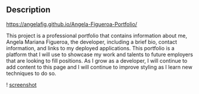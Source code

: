 # <Angela-Mariana-Figueroa-Portfolio>

## Description

https://angelafig.github.io/Angela-Figueroa-Portfolio/

This project is a professional portfolio that contains information about me, Angela Mariana Figueroa, the developer, including a brief bio, contact information, and links to my deployed applications.  This portfolio is a platform that I will use to showcase my work and talents to future employers that are looking to fill positions.  As I grow as a developer, I will continue to add content to this page and I will continue to improve styling as I learn new techniques to do so.  

<!-- Note: I have struggled with adding flexbox correctly.  I have also struggled with making the site responsive.  My media queries need to be adjusted-->



! [screenshot](img/Angela%20Figueroa_Portfolio.png)


